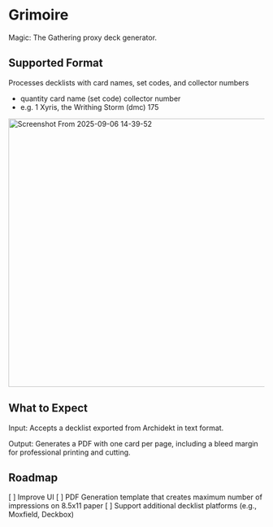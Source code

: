 # Grimoire
Magic: The Gathering proxy deck generator.

## Supported Format
Processes decklists with card names, set codes, and collector numbers
- quantity card name (set code) collector number 
- e.g. 1 Xyris, the Writhing Storm (dmc) 175
<img width="888" height="528" alt="Screenshot From 2025-09-06 14-39-52" src="https://github.com/user-attachments/assets/28a8399a-cf52-44ea-a875-5b96b691e81c" />

## What to Expect
Input: Accepts a decklist exported from Archidekt in text format.

Output: Generates a PDF with one card per page, including a bleed margin for professional printing and cutting.

## Roadmap
[ ] Improve UI
[ ] PDF Generation template that creates maximum number of impressions on 8.5x11 paper
[ ] Support additional decklist platforms (e.g., Moxfield, Deckbox)

